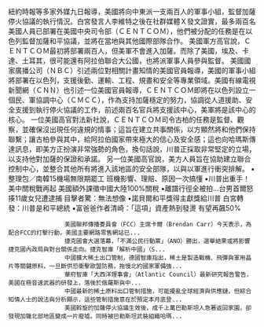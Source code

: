
紐約時報等多家外媒九日報導，美國將向中東派一支兩百人的軍事小組，監督加薩停火協議的執行情況。白宮發言人李維特之後在社群媒體Ｘ發文證實，最多兩百名美國人員已部署在美國中央司令部（ＣＥＮＴＣＯＭ），他們被分配的任務是在以色列監督加薩和平協議，並將在當地與其他國際部隊合作。
美國軍方高官說，ＣＥＮＴＣＯＭ最初將部署兩百人，但美軍不會進入加薩。而除了美國，埃及、卡達、土耳其，很可能還有阿拉伯聯合大公國，也將派軍事人員參與監督。
美國國家廣播公司（ＮＢＣ）引述兩位對相關計畫知情的美國官員報導，美國的軍事小組將部署在以色列，支援後勤、運輸、工程、規畫和安全等專業領域。美國有線電視新聞網（ＣＮＮ）也引述一位美國官員報導，ＣＥＮＴＣＯＭ即將在以色列設立一個民、軍協調中心（ＣＭＣＣ），作為支持加薩穩定的努力，協調從人道援助、安全支援到執行停火協議的工作，前述兩百名官兵將支援該中心，美軍將是該中心的核心。
一位美國高官對法新社說，ＣＥＮＴＣＯＭ司令古柏的任務是監督、觀察，並確保沒出現任何違規的情事；這旨在建立共事關係，以方顯然將和他們保持聯繫；讓古柏參與其中，給阿拉伯國家帶來極大的信心及安全感；這也向哈瑪斯傳達訊息，即美方正扮演非常強勢的角色，換句話說，川普正採取非常堅定的立場，以支持他對加薩的保證和承諾。
另一位美國高官說，美方人員旨在協助建立聯合控制中心，並整合其他所有將進入該地區的安全部隊，以與以軍進行衝突排解。
 ▪整理包／南韓15機場無限期罷工 班機影響、理賠、原因一次搞懂
 ▪川普出重手！美中關稅戰再起 美國額外課徵中國大陸100%關稅
 ▪離譜行徑全被拍…台男首爾怒揍11歲女兒遭逮捕 目擊者驚：無法想像
 ▪諾貝爾和平獎得主獻獎給川普 白宮轉發：川普是和平總統
 ▪富爸爸作者清崎：「這項」資產熱到發燙 有望再飆50%

                    美國聯邦傳播委員會（FCC）主席卡爾（Brendan Carr）今天表示，為配合FCC的打擊行動，美國主要網路零售網站已...                  
                    捷克國會大選落幕，「不滿公民行動黨」（ANO）勝出，選舉結果或將影響捷克國內政局與對台關係走向。捷克智庫「解析中國」（S...                  
                    中國擴大稀土出口管制，德國智庫指出，稀土是製造戰機、飛彈與軍用晶片等關鍵原料，一旦斷供恐衝擊歐盟防務，拖慢北約國家軍備強...                  
                    華府智庫「大西洋理事會」（Atlantic Council）最新研究報告警告，美國在極音速武器的研發上，落後於俄羅斯與中...                  
                    中國最新的稀土原料出口管制措施，可能擾亂全球經濟與供應鏈，但綜合知情人士的說法與分析顯示，這些管制措施意在於預定本月底登...                  
                    美國斡旋的加薩停火協議生效後，成千上萬巴勒斯坦人急著返回家園，卻發現加薩北部地區變成一片廢墟。同時被巴勒斯坦武裝組織哈瑪...                  
